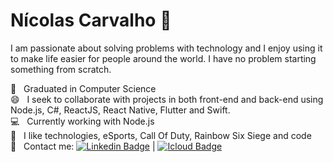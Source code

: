 # Nícolas Carvalho 🎯

I am passionate about solving problems with technology and I enjoy using it to make life easier for people around the world.
I have no problem starting something from scratch.

:rocket:  &nbsp; Graduated in Computer Science
  <br/> :smile: &nbsp; I seek to collaborate with projects in both front-end and back-end using Node.js, C#, ReactJS, React Native, Flutter and Swift.
  <br/> :computer: &nbsp; Currently working with Node.js
  <br/> 💬  &nbsp; I like technologies, eSports, Call Of Duty, Rainbow Six Siege and code
  <br/> :email: &nbsp; Contact me: [![Linkedin Badge](https://img.shields.io/badge/-Nícolas%20Carvalho-blue?style=flat-square&logo=Linkedin&logoColor=white&link=https://www.linkedin.com/in/nicolasdev1/)](https://www.linkedin.com/in/nicolasdev1/) 
| 
[![Icloud Badge](https://img.shields.io/badge/-nicolaspessoal@icloud.com-3395ec?style=flat-square&logo=Icloud&logoColor=white&link=mailto:nicolaspessoal@icloud.com)](mailto:nicolaspessoal@icloud.com)
